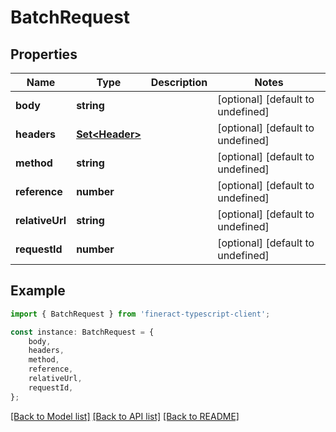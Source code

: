 # BatchRequest


## Properties

Name | Type | Description | Notes
------------ | ------------- | ------------- | -------------
**body** | **string** |  | [optional] [default to undefined]
**headers** | [**Set&lt;Header&gt;**](Header.md) |  | [optional] [default to undefined]
**method** | **string** |  | [optional] [default to undefined]
**reference** | **number** |  | [optional] [default to undefined]
**relativeUrl** | **string** |  | [optional] [default to undefined]
**requestId** | **number** |  | [optional] [default to undefined]

## Example

```typescript
import { BatchRequest } from 'fineract-typescript-client';

const instance: BatchRequest = {
    body,
    headers,
    method,
    reference,
    relativeUrl,
    requestId,
};
```

[[Back to Model list]](../README.md#documentation-for-models) [[Back to API list]](../README.md#documentation-for-api-endpoints) [[Back to README]](../README.md)
